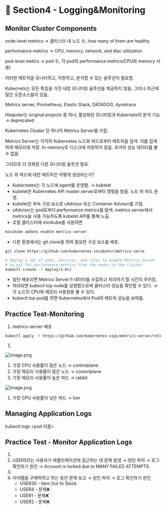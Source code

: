 # 🍨 Section4 - Logging&Monitoring

## Monitor Cluster Components


node-level metrics → 클러스터 내 노드 수, how many of them are healthy


performance metrics → CPU, memory, network, and disc utilization


pod-level  metics → pod 수, 각 pod의 performance metrics(CPU와 memory 사용)


이러한 메트릭을 모니터하고, 저장하고, 분석할 수 있는 솔루션이 필요함.


Kubernets는 모든 특징을 가진 내장 모니터링 솔루션을 제공하지 않음. 그러나 최근에 많은 오픈소스들이 있음.


Metrics server, Prometheus, Elastic Stack, DATADOG, dynatrace


Heapster는 original projects 중 하나, 활성화된 모니터링과 Kubernets의 분석 기능 → deprecated


Kubernetes Cluster 당 하나의 Metrics Server를 가짐.


Metrics Server는 각각의 Kubernetes 노드와 파드로부터 메트릭을 검색. 이를 집계하여 메모리에 저장. In-memory로 디스크에 저장하지 않음. 과거의 성능 데이터를 볼 수 없음.


그러므로 더 강화된 다른 모니터링 솔루션 필요.


노드 위 파드에 대한 메트릭은 어떻게 생성되는가?

- Kubernetes는 각 노드에 agent를 운영함. → kubelet
- kubelet은 Kubernetes API master server로부터 명령을 받음. 노드 위 파드 운영.
- kubelet은 부속 구성 요소로 cAdvisor 또는 Container Advisor를 가짐.
- cAdvisor는 pod로부터 performance metrics를 탐색. metrics server에서 metrics을 사용 가능하도록  kubelet API를 통해 노출.
- 로컬 클러스터에 minikube를 사용하면

```bash
minikube addons enable metrics-server
```

- 다른 환경에서는 git clone을 하여 필요한 구성 요소를 배포.

```bash
git clone https://github-com/kubernetes-incubator/metrics-serve

# deploy a set of pods, services, and roles to enable Metrics Server
# to pul for performance metrics from the nodes in the cluster.
kubectl create -f deploy/1.8+/
```

- 일단 배포되면 Metrics Server가 데이터를 수집하고 처리하기 할 시간이 주어짐.
- 처리되면 kubectl top node를 실행함으로써 클러스터 성능을 확인할 수 있다. → 각 노드의 CPU와 메모리 사용량을 볼 수 있다.
- kubectl top pod를 하면 Kubernetes에서 Pod의 메트릭 성능을 보여줌.

## Practice Test-Monitoring

1. metrics-server 배포

```bash
kubectl apply -f https://github.com/kubernetes-sigs/metrics-server/releases/latest/download/components.yaml
```

1. 

![image.png](https://prod-files-secure.s3.us-west-2.amazonaws.com/b2ea2032-00e9-4883-a13b-cb03cf5b2334/be867e9c-0d47-47a3-971e-146d2c8c7945/image.png?X-Amz-Algorithm=AWS4-HMAC-SHA256&X-Amz-Content-Sha256=UNSIGNED-PAYLOAD&X-Amz-Credential=ASIAZI2LB466VO6QU57V%2F20250301%2Fus-west-2%2Fs3%2Faws4_request&X-Amz-Date=20250301T140647Z&X-Amz-Expires=3600&X-Amz-Security-Token=IQoJb3JpZ2luX2VjEG4aCXVzLXdlc3QtMiJGMEQCIAJp5qN3dfzkuD0TV8tzprGboeK6aaSakhSGtm5xrZ3zAiBZK9uE2Cs3CYCv3P%2BWWWHNDlDwNcd9s02AQDi4MidbDyqIBAin%2F%2F%2F%2F%2F%2F%2F%2F%2F%2F8BEAAaDDYzNzQyMzE4MzgwNSIMO70wqvrgg3MXzMVzKtwD8t3N3as7zWUtIarcYWN%2FCfOghm9af54%2BN6ZWEDPW0vqeiq4nTn%2BccXTbwedxYqSkHBbrANxiBZblTbOuzeTOFzvPfCO5UmBTF%2B9UYrfAATTxkiUBP2Zc3kgECasZJcGS8WVbBIg%2FMdUAEO5HW074%2B7f%2BQHpdv0J4OaP9fYxMSWE3xGxQCghBrEMtHuoLkxO3zjPXhyCOMupj5RDybuoI27rFFQNyVGnTZHA5%2BYHG1wYrT93xvJP%2F%2B%2B3RIZxNU2C%2BCsZ4CGjfgYlxLkGxVMRBLzKUGetGmS%2FqhzgtrTkqdJzyGQfwuNlGZNDkEs9%2BzzNmx5FNM0Jfv1%2FBamjtzVLaSuU42tFIJe86Z5ldHuTeAm8W4siRPi7QvLYjJsPbjEr6A4nu5d6dQpEQRmrnLx21U3aBXBvf7zJRajQIU9aJHtjBCH6ezz1QC0HuUCqz73s5EH%2F8wdERGmp6mpCZywi%2Bve45rCuLuYxnocwSuq1Xx3cIWAom33uaFHdZnHOvEYVY8jQQJNi7l0Hjv5wKQfDt5WIxL6tsFH7aViVG45Zt0O2eh7dwyo0HUyrF411GVxjNCx58gmQjWmEEpeodzlSF%2FNWTJaAljs7%2FDNHwhiAxF33yZDww0eqerAKveZ4wxJWMvgY6pgGfuZw3entxW6O7eGGDDUsfWBcK%2FMlKGSX3lntsuvNUx%2FWhIf3PCg8sjvwCp979lC6g%2BWc%2FzOhX%2FTytS8Nld007smmoWHAV8uIc%2BCvP5peOSnm74R4V3mgiMgvjEO3VXXZ3yc%2FW55W5kR9EiwimeYrRd6am44KME3a0RkddwE%2BKr80l7RyLFA2EDB0vQo7cUmGMl%2BhmbMP1U7tCZTxYqgOdO5ScLo04&X-Amz-Signature=856164e294170046cca22922e207fbd141e78bf153165d4862569fa05b66b3cb&X-Amz-SignedHeaders=host&x-id=GetObject)

1. 가장 CPU 사용률이 많은 노드 → controlplane
2. 가장 메모리 사용률이 많은 노드 → contorlplane
3. 가장 메모리 사용률이 높은 파드 → rabbit

![image.png](https://prod-files-secure.s3.us-west-2.amazonaws.com/b2ea2032-00e9-4883-a13b-cb03cf5b2334/a5ad8203-cf78-4c06-9de1-67cb491aedc9/image.png?X-Amz-Algorithm=AWS4-HMAC-SHA256&X-Amz-Content-Sha256=UNSIGNED-PAYLOAD&X-Amz-Credential=ASIAZI2LB466VO6QU57V%2F20250301%2Fus-west-2%2Fs3%2Faws4_request&X-Amz-Date=20250301T140647Z&X-Amz-Expires=3600&X-Amz-Security-Token=IQoJb3JpZ2luX2VjEG4aCXVzLXdlc3QtMiJGMEQCIAJp5qN3dfzkuD0TV8tzprGboeK6aaSakhSGtm5xrZ3zAiBZK9uE2Cs3CYCv3P%2BWWWHNDlDwNcd9s02AQDi4MidbDyqIBAin%2F%2F%2F%2F%2F%2F%2F%2F%2F%2F8BEAAaDDYzNzQyMzE4MzgwNSIMO70wqvrgg3MXzMVzKtwD8t3N3as7zWUtIarcYWN%2FCfOghm9af54%2BN6ZWEDPW0vqeiq4nTn%2BccXTbwedxYqSkHBbrANxiBZblTbOuzeTOFzvPfCO5UmBTF%2B9UYrfAATTxkiUBP2Zc3kgECasZJcGS8WVbBIg%2FMdUAEO5HW074%2B7f%2BQHpdv0J4OaP9fYxMSWE3xGxQCghBrEMtHuoLkxO3zjPXhyCOMupj5RDybuoI27rFFQNyVGnTZHA5%2BYHG1wYrT93xvJP%2F%2B%2B3RIZxNU2C%2BCsZ4CGjfgYlxLkGxVMRBLzKUGetGmS%2FqhzgtrTkqdJzyGQfwuNlGZNDkEs9%2BzzNmx5FNM0Jfv1%2FBamjtzVLaSuU42tFIJe86Z5ldHuTeAm8W4siRPi7QvLYjJsPbjEr6A4nu5d6dQpEQRmrnLx21U3aBXBvf7zJRajQIU9aJHtjBCH6ezz1QC0HuUCqz73s5EH%2F8wdERGmp6mpCZywi%2Bve45rCuLuYxnocwSuq1Xx3cIWAom33uaFHdZnHOvEYVY8jQQJNi7l0Hjv5wKQfDt5WIxL6tsFH7aViVG45Zt0O2eh7dwyo0HUyrF411GVxjNCx58gmQjWmEEpeodzlSF%2FNWTJaAljs7%2FDNHwhiAxF33yZDww0eqerAKveZ4wxJWMvgY6pgGfuZw3entxW6O7eGGDDUsfWBcK%2FMlKGSX3lntsuvNUx%2FWhIf3PCg8sjvwCp979lC6g%2BWc%2FzOhX%2FTytS8Nld007smmoWHAV8uIc%2BCvP5peOSnm74R4V3mgiMgvjEO3VXXZ3yc%2FW55W5kR9EiwimeYrRd6am44KME3a0RkddwE%2BKr80l7RyLFA2EDB0vQo7cUmGMl%2BhmbMP1U7tCZTxYqgOdO5ScLo04&X-Amz-Signature=59cbc4f3c86d2007db8fa37c11fda661bdc7b86e3d6682666f6a4bdee6a5a6b7&X-Amz-SignedHeaders=host&x-id=GetObject)

1. 가장 CPU 사용률이 낮은 파드 → lion

## Managing Application Logs


kubectl logs <pod 이름>


## Practice Test - Monitor Application Logs

1. 
2. USER5라는 사용자가 애플리케이션에 접근하는 데 문제 발생 → 원인 파악 → 로그 확인하기
원인 → Account is locked due to MANY FAILED ATTEMPTS.
3. 
4. 아이템을 구매하려고 하는 동안 문제 보고 → 원인 파악 → 로그 확인하기
원인
	- USER30 - Item Out fo Stock
	- USER4 - 문제❌
	- USER1 - 문제❌
	- USER2 - 문제❌
